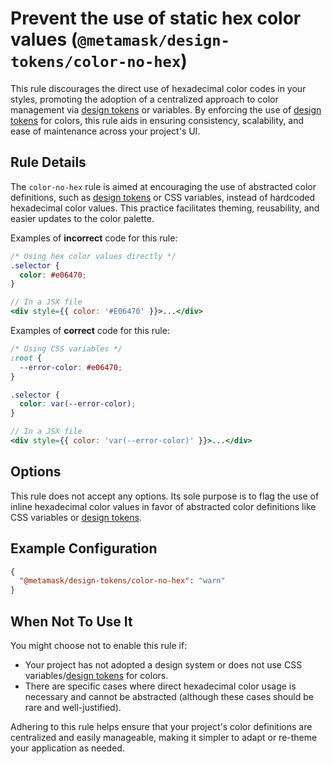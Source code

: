# Prevent the use of static hex color values (`@metamask/design-tokens/color-no-hex`)

This rule discourages the direct use of hexadecimal color codes in your styles, promoting the adoption of a centralized approach to color management via [design tokens](https://github.com/MetaMask/design-tokens) or variables. By enforcing the use of [design tokens](https://github.com/MetaMask/design-tokens) for colors, this rule aids in ensuring consistency, scalability, and ease of maintenance across your project's UI.

## Rule Details

The `color-no-hex` rule is aimed at encouraging the use of abstracted color definitions, such as [design tokens](https://github.com/MetaMask/design-tokens) or CSS variables, instead of hardcoded hexadecimal color values. This practice facilitates theming, reusability, and easier updates to the color palette.

Examples of **incorrect** code for this rule:

```css
/* Using hex color values directly */
.selector {
  color: #e06470;
}
```

```jsx
// In a JSX file
<div style={{ color: '#E06470' }}>...</div>
```

Examples of **correct** code for this rule:

```css
/* Using CSS variables */
:root {
  --error-color: #e06470;
}

.selector {
  color: var(--error-color);
}
```

```jsx
// In a JSX file
<div style={{ color: 'var(--error-color)' }}>...</div>
```

## Options

This rule does not accept any options. Its sole purpose is to flag the use of inline hexadecimal color values in favor of abstracted color definitions like CSS variables or [design tokens](https://github.com/MetaMask/design-tokens).

## Example Configuration

```json
{
  "@metamask/design-tokens/color-no-hex": "warn"
}
```

## When Not To Use It

You might choose not to enable this rule if:

- Your project has not adopted a design system or does not use CSS variables/[design tokens](https://github.com/MetaMask/design-tokens) for colors.
- There are specific cases where direct hexadecimal color usage is necessary and cannot be abstracted (although these cases should be rare and well-justified).

Adhering to this rule helps ensure that your project's color definitions are centralized and easily manageable, making it simpler to adapt or re-theme your application as needed.
